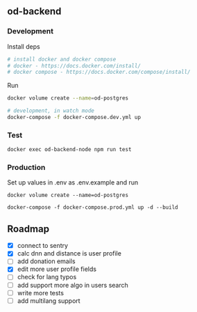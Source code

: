 ## od-backend

### Development
Install deps

```bash
# install docker and docker compose
# docker - https://docs.docker.com/install/
# docker compose - https://docs.docker.com/compose/install/
```

Run

```bash
docker volume create --name=od-postgres

# development, in watch mode
docker-compose -f docker-compose.dev.yml up
```

### Test

```bash
docker exec od-backend-node npm run test
```

### Production
Set up values in .env as .env.example and run
```
docker volume create --name=od-postgres

docker-compose -f docker-compose.prod.yml up -d --build
```

## Roadmap
* [x] connect to sentry
* [x] calc dnn and distance is user profile
* [ ] add donation emails
* [x] edit more user profile fields
* [ ] check for lang typos
* [ ] add support more algo in users search
* [ ] write more tests
* [ ] add multilang support
